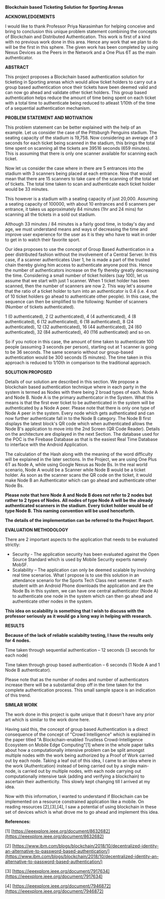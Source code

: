 **Blockchain based Ticketing Solution for Sporting Arenas**

**ACKNOWLEDGEMENTS**

I would like to thank Professor Priya Narasimhan for helping conceive and bring to conclusion this unique problem statement combining the concepts of Blockchain and Distributed Authentication. This work is first of a kind with no previous work done in this area. Hence any work that we plan to do will be the first in this sphere. The given work has been completed by using Nexus Devices as the Peers in the Network and a One Plus 6T as the main authenticator.

**ABSTRACT**

This project proposes a Blockchain based authentication solution for ticketing in Sporting arenas which would allow ticket holders to carry out a group based authentication once their tickets have been deemed valid and can now go ahead and validate other ticket holders. This group based authentication helps reduce the amount of time being spent on each ticket with a total time to authenticate being reduced to atleast 1/10th of the time of a sequential authentication mechanism.

**PROBLEM STATEMENT AND MOTIVATION**

This problem statement can be better explained with the help of an example. Let us consider the case of the Pittsburgh Penguins stadium. The seating capacity of the stadium is 19,758. Now considering an average of 3 seconds for each ticket being scanned in the stadium, this brings the total time spent on scanning all the tickets are 39516 seconds (659 minutes). This is assuming that there is only one scanner available for scanning each ticket.

Now let us consider the case where in there are 5 entrances into the stadium with 3 scanners being placed at each entrance. Now that would mean that there are 15 scanners to take care of the scanning of the total set of tickets. The total time taken to scan and authenticate each ticket holder would be 33 minutes.

This however is a stadium with a seating capacity of just 20,000. Assuming a seating capacity of 100000, with about 10 entrances and 6 scanners per entrance, it takes us approximately 84 minutes (1hr and 24 mins) for scanning all the tickets in a sold out stadium.

Although 33 minutes / 84 minutes is a fairly good time, in today&#39;s day and age, we must understand means and ways of decreasing the time and improve user experience for the user as it is they who have to wait in order to get in to watch their favorite sport.

Our idea proposes to use the concept of Group Based Authentication in a peer distributed fashion without the involvement of a Central Server. In this case, if a scanner authenticates User 1, he is made a part of the trusted chain thereby giving him access to authenticate anyone post this. Hence the number of authenticators increase on the fly thereby greatly decreasing the time. Considering a small number of ticket holders (say 100), let us assume that we start with just 1 scanner. When 1 ticket holder has been scanned, then the number of scanners are now 2. This way let&#39;s assume that the ratio of a ticket holder to turn into an authenticator is 0.4 (i.e. 4 out of 10 ticket holders go ahead to authenticate other people). In this case, the sequence can then be simplified to the following: Number of scanners (Number of tickets authenticated).

1 (0 authenticated), 2 (2 authenticated), 4 (4 authenticated), 4 (8 authenticated), 6 (12 authenticated), 6 (18 authenticated), 8 (24 authenticated), 12 (32 authenticated), 16 (44 authenticated), 24 (60 authenticated), 32 (84 authenticated), 40 (116 authenticated) and so on.

So if you notice in this case, the amount of time taken to authenticate 100 people (assuming 3 seconds per person), starting out at 1 scanner is going to be 36 seconds. The same scenario without our group-based authentication would be 300 seconds (5 minutes). The time taken in this approach is reduced to 1/10th in comparison to the traditional approach.

**SOLUTION PROPOSED**

Details of our solution are described in this section. We propose a blockchain based authentication technique where in each party in the system is termed as Nodes with there being 2 broad types of each. Node A and Node B. Node A is the primary authenticator in the System. What this means is that the first ever ticket to be authenticated in the system will be authenticated by a Node A peer. Please note that there is only one type of Node A peer in the system. Every node which gets authenticated and can now further authenticate fall in to the Node B category. The Node B first displays the latest block&#39;s QR code which when authenticated allows the Node B&#39;s application to move into the 2nd Screen (QR Code Reader). Details on the architecture are displayed in the next Section. The database used for the POC is the Firebase Database as that is the easiest Real Time Database to interface with the Android Application.

The calculation of the Hash along with the meaning of the word difficulty will be explained in the later sections. In the Project, we are using One Plus 6T as Node A, while using Google Nexus as Node Bs. In the real world scenario, Node A would be a Scanner while Node B would be a ticket holder. As soon as the scanner scans the QR code on the ticket, it would make Node B an Authenticator which can go ahead and authenticate other Node Bs.

**Please note that here Node A and Node B does not refer to 2 nodes but rather to 2 types of Nodes. All nodes of type Node A will be the already authenticated scanners in the stadium. Every ticket holder would be of type Node B. This naming convention will be used henceforth.**

**The details of the implementation can be referred to the Project Report.**

**EVALUATION METHODOLOGY**

There are 2 important aspects to the application that needs to be evaluated strictly:

- Security - The application security has been evaluated against the Open Source Standard which is used by Mobile Security experts namely MobSF.
- Scalability – The application can only be deemed scalable by involving real time scenarios. What I propose is to use this solution in an attendance scenario for the Sports Tech Class next semester. If each student with an Android Phone downloads the application and are the Node Bs in this system, we can have one central authenticator (Node A) to authenticate one node in the system which can then go ahead and authenticate other nodes in the system.

**This idea on scalability is something that I wish to discuss with the professor seriously as it would go a long way in helping with research.**

**RESULTS**

**Because of the lack of reliable scalabilty testing, I have the results only for 4 nodes.**

Time taken through sequential authentication – 12 seconds (3 seconds for each node)

Time taken through group based authentication – 6 seconds (1 Node A and 1 Node B authenticator).

Please note that as the number of nodes and number of authenticators increase there will be a substantial drop off in the time taken for the complete authentication process. This small sample space is an indication of this trend.

**SIMILAR WORK**

The work done in this project is quite unique that it doesn&#39;t have any prior art which is similar to the work done here.

Having said this, the concept of group based Authentication is a direct consequence of the concept of &quot;Crowd Intelligence&quot; which is explained in the paper titled &quot;A Blockchain-enabled Trustless Crowd-Intelligence Ecosystem on Mobile Edge Computing&quot;[1] where in the whole paper talks about how a computationally intensive problem can be split amongst multiple nodes with the work being authorized by a Proof of Work carried out by each node. Taking a leaf out of this idea, I came to an idea where in the work (Authentcation) instead of being carried out by a single main-node, is carried out by multiple nodes, with each node carrying out computationally intensive task (adding and verifying a blockchain) to ascertain their authenticity. This slowly kept changing till I arrived at my idea.

Now with this information, I wanted to understand if Blockchain can be implemented on a resource constrained application like a mobile. On reading resources [2],[3],[4], I saw a potential of using blockchain in these set of devices which is what drove me to go ahead and implement this idea.

**References:**

[1] [https://ieeexplore.ieee.org/document/8632682](https://ieeexplore.ieee.org/document/8632682)

[2] [https://www.ibm.com/blogs/blockchain/2018/10/decentralized-identity-an-alternative-to-password-based-authentication/](https://www.ibm.com/blogs/blockchain/2018/10/decentralized-identity-an-alternative-to-password-based-authentication/)

[3] [https://ieeexplore.ieee.org/document/7917634](https://ieeexplore.ieee.org/document/7917634)

[4] [https://ieeexplore.ieee.org/document/7946872](https://ieeexplore.ieee.org/document/7946872)
